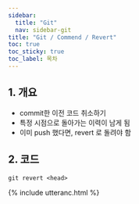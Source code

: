 ```yaml
---
sidebar:
  title: "Git"
  nav: sidebar-git
title: "Git / Commend / Revert"
toc: true
toc_sticky: true
toc_label: 목차
---
```


## 1. 개요
- commit한 이전 코드 취소하기
- 특정 시점으로 돌아가는 이력이 남게 됨
- 이미 push 했다면, revert 로 돌려야 함

## 2. 코드
```
git revert <head> 
```

{% include utteranc.html %}
